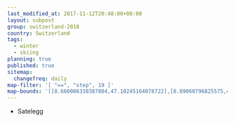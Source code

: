 ```yaml
---
last_modified_at: 2017-11-12T20:48:00+00:00
layout: subpost
group: switzerland-2018
country: Switzerland
tags:
  - winter
  - skiing
planning: true
published: true
sitemap:
  changefreq: daily
map-filter: '[ "==", "step", 19 ]'
map-bounds: '[[8.660086330387884,47.10245164078722],[8.89060796825575,47.184358365668345]]'
---
```


* Satelegg